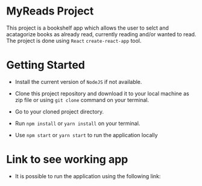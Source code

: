 # MyReads Project
This project is a bookshelf app which allows the user to selct and acatagorize books as already read, currently reading and/or wanted to read. The project is done using `React` `create-react-app` tool.

# Getting Started

* Install the current version of `NodeJS` if not available.
* Clone this project repository and download it to your local machine as zip file or using `git clone` command on your terminal.

* Go to your cloned project directory.

* Run `npm install` or `yarn install` on your terminal.

* Use `npm start` or `yarn start` to run the application locally 

# Link to see working app 

* It is possible to run the application using the following link:
